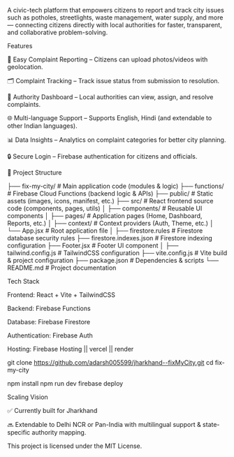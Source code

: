 A civic-tech platform that empowers citizens to report and track city issues such as potholes, streetlights, waste management, water supply, and more — connecting citizens directly with local authorities for faster, transparent, and collaborative problem-solving.

Features

📌 Easy Complaint Reporting – Citizens can upload photos/videos with geolocation.

🗂️ Complaint Tracking – Track issue status from submission to resolution.

🏢 Authority Dashboard – Local authorities can view, assign, and resolve complaints.

🌐 Multi-language Support – Supports English, Hindi (and extendable to other Indian languages).

📊 Data Insights – Analytics on complaint categories for better city planning.

🔒 Secure Login – Firebase authentication for citizens and officials.

📂 Project Structure

├── fix-my-city/          # Main application code (modules & logic)
├── functions/            # Firebase Cloud Functions (backend logic & APIs)
├── public/               # Static assets (images, icons, manifest, etc.)
├── src/                  # React frontend source code (components, pages, utils)
│   ├── components/       # Reusable UI components
│   ├── pages/            # Application pages (Home, Dashboard, Reports, etc.)
│   ├── context/          # Context providers (Auth, Theme, etc.)
│   └── App.jsx           # Root application file
│
├── firestore.rules        # Firestore database security rules
├── firestore.indexes.json # Firestore indexing configuration
├── Footer.jsx             # Footer UI component
│
├── tailwind.config.js     # TailwindCSS configuration
├── vite.config.js         # Vite build & project configuration
├── package.json           # Dependencies & scripts
└── README.md              # Project documentation


Tech Stack

Frontend: React + Vite + TailwindCSS

Backend: Firebase Functions

Database: Firebase Firestore

Authentication: Firebase Auth

Hosting: Firebase Hosting || vercel || render

git clone https://github.com/adarsh005599/jharkhand--fixMyCity.git
cd fix-my-city

npm install
npm run dev
firebase deploy

Scaling Vision

✅ Currently built for Jharkhand

🔜 Extendable to Delhi NCR or Pan-India with multilingual support & state-specific authority mapping.

This project is licensed under the MIT License.
